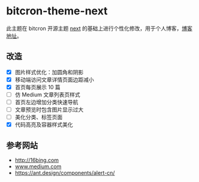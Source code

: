# bitcron-theme-next

此主题在 bitcron 开源主题 [next](https://blog-next--theme.bitcron.com) 的基础上进行个性化修改，用于个人博客，[博客地址](https://ahacker.bitcron.com)。


## 改造

- [x] 图片样式优化：加圆角和阴影
- [x] 移动端访问文章详情页面边距减小
- [x] 首页每页展示 10 篇
- [ ] 仿 Medium 文章列表页样式
- [ ] 首页左边增加分类快速导航
- [ ] 文章预览时包含图片显示过大
- [ ] 美化分类、标签页面
- [x] 代码高亮及容器样式美化

## 参考网站

- http://16bing.com
- www.medium.com
- https://ant.design/components/alert-cn/